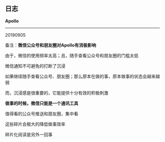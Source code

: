 ## 日志

**Apollo**



---

20190905

备注：**微信公众号和朋友圈对Apollo有消极影响**

由于，微信的使用频率太高；且，随手查看公众号和朋友圈的门槛太低

微信通知不可避免的打断了沉浸

如果继续随手查看公众号、朋友圈；那么原本在做的事，原本做事的状态会越来越弱

而，沉浸感是很重要的，它能提供十分有效的积极刺激



**做事的时候，微信只能是一个通讯工具**



值得看的公众号推送和朋友圈，集中看

这些碎片会极大的降低做事效率



碎片化阅读是另外一回事

























